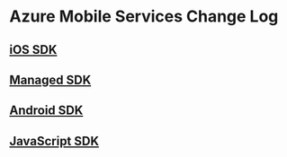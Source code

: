 # Azure Mobile Services Change Log

## [iOS SDK](CHANGELOG.ios.md)

## [Managed SDK](CHANGELOG.managed.md)

## [Android SDK](CHANGELOG.android.md)

## [JavaScript SDK](CHANGELOG.javascript.md)
